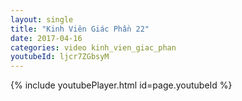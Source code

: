 ```yaml
---
layout: single
title: "Kinh Viên Giác Phần 22"
date: 2017-04-16
categories: video kinh_vien_giac_phan
youtubeId: ljcr7ZGbsyM
---
```


{% include youtubePlayer.html id=page.youtubeId %}